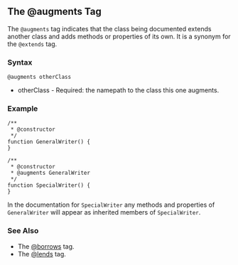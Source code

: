 ## The @augments Tag ##

The `@augments` tag indicates that the class being documented extends another class and adds methods or properties of its own. It is a synonym for the `@extends` tag.

### Syntax ###

```
@augments otherClass
```

  * otherClass - Required: the namepath to the class this one augments.

### Example ###

```
/**
 * @constructor
 */
function GeneralWriter() {
}

/**
 * @constructor
 * @augments GeneralWriter
 */
function SpecialWriter() {
}
```

In the documentation for `SpecialWriter` any methods and properties of `GeneralWriter` will appear as inherited members of `SpecialWriter`.

### See Also ###

  * The [@borrows](TagBorrows.md) tag.
  * The [@lends](TagLends.md) tag.